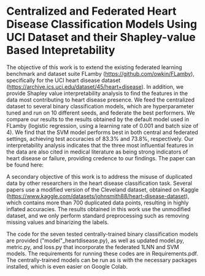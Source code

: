 # Centralized and Federated Heart Disease Classification Models Using UCI Dataset and their Shapley-value Based Intepretability
The objective of this work is to extend the existing federated learning benchmark and dataset suite FLamby (https://github.com/owkin/FLamby), specifically for the UCI heart disease dataset (https://archive.ics.uci.edu/dataset/45/heart+disease). In addition, we provide Shapley value interpretability analysis to find the features in the data most contributing to heart disease presence. We feed the centralized dataset to several binary classification models, which are hyperparameter tuned and run on 10 different seeds, and federate the best performers. We compare our results to the results obtained by the default model used in FLamby (logistic regression, using a learning rate of 0.001 and batch size of 4). We find that the SVM model performs best in both central and federated settings, achieving test accuracies of 83.3% and 73.8%, respectively. Our interpretability analysis indicates that the three most influential features in the data are also cited in medical literature as being strong indicators of heart disease or failure, providing credence to our findings. The paper can be found here: 

A secondary objective of this work is to address the misuse of duplicated data by other researchers in the heart disease classification task. Several papers use a modified version of the Cleveland dataset, obtained on Kaggle (https://www.kaggle.com/datasets/johnsmith88/heart-disease-dataset), which contains more than 700 duplicated data points, resulting in highly inflated accuracies. The results obtained in this work use the unmodified dataset, and we only perform standard preprocessing such as removing missing values and binarizing the labels. 

The code for the seven tested centrally-trained binary classification models are provided ("model"_heartdisease.py), as well as updated model.py, metric.py,  and loss.py that incorporate the federated 1LNN and SVM models. The requirements for running these codes are in Requirements.pdf. The centrally-trained models can be run as is with the necessary packages installed, which is even easier on Google Colab. 
